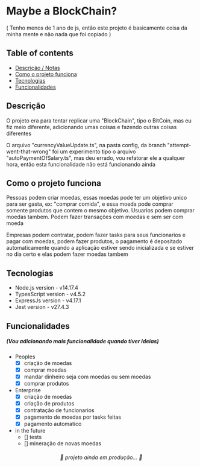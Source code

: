 # Maybe a BlockChain?

<p>( Tenho menos de 1 ano de js, então este projeto é basicamente coisa da minha mente e não nada que foi copiado )</p>

## Table of contents
* [Descrição / Notas](#Descrição)
* [Como o projeto funciona](#Como-o-projeto-funciona)
* [Tecnologias](#Tecnologias)
* [Funcionalidades](#Funcionalidades)

## Descrição
 <p>O projeto era para tentar replicar uma "BlockChain", tipo o BitCoin, mas eu fiz meio diferente, adicionando umas coisas e fazendo outras coisas diferentes</p>
 <p>O arquivo "currencyValueUpdate.ts", na pasta config, da branch "attempt-went-that-wrong" foi um experimento tipo o arquivo "autoPaymentOfSalary.ts", mas deu errado, vou refatorar ele a qualquer hora, então esta funcionalidade não está funcionando ainda</p>
 
## Como o projeto funciona
  <p>Pessoas podem criar moedas, essas moedas pode ter um objetivo unico para ser gasta, ex: "comprar comida", e essa moeda pode comprar somente produtos que contem o mesmo objetivo. Usuarios podem comprar moedas tambem. Podem fazer transações com moedas e sem ser com moeda</p>
  <p>Empresas podem contratar, podem fazer tasks para seus funcionarios e pagar com moedas, podem fazer produtos, o pagamento é depositado automaticamente quando a aplicação estiver sendo inicializada e se estiver no dia certo e elas podem fazer moedas tambem</p>

## Tecnologias
  - Node.js version - v14.17.4
  - TypesScript version - v4.5.2
  - ExpressJs version - v4.17.1
  - Jest version - v27.4.3

## Funcionalidades
 ##### (Vou adicionando mais funcionalidade quando tiver ideias)
  - Peoples
    - [x] criação de moedas
    - [x] comprar moedas
    - [x] mandar dinheiro seja com moedas ou sem moedas
    - [x] comprar produtos
  - Enterprise
    - [x] criação de moedas
    - [x] criação de produtos
    - [x] contratação de funcionarios
    - [x] pagamento de moedas por tasks feitas
    - [x] pagamento automatico
  - in the future
    - [] tests
    - [] mineração de novas moedas
    
 
<h6 align="center" >🚧 projeto ainda em produção... 🚧</h6>
